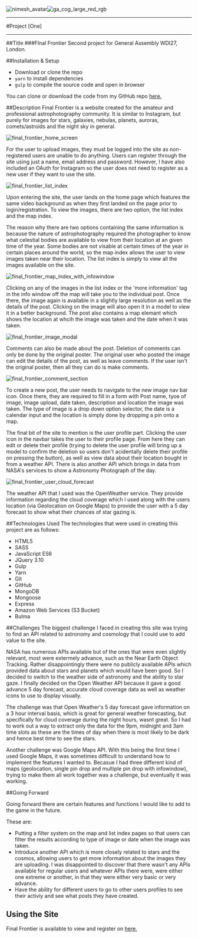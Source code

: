 ![nimesh_avatar](http://i.imgur.com/HMXOMqat.jpg)![ga_cog_large_red_rgb](http://i.imgur.com/bZJFQqb.png)

---
#Project [One]

---

##Title
###FInal Frontier
Second project for General Assembly WDI27, London.

##Installation & Setup
- Download or clone the repo
- `yarn` to install dependencies
- `gulp` to compile the source code and open in browser

You can clone or download the code from my GitHub repo [here.](https://github.com/n2kp/WDI27-London-Project-One-)

##Description
Final Frontier is a website created for the amateur and professional astrophotography community. It is similar to Instagram, but purely for images for stars, galaxies, nebulas, planets, auroras, comets/astroids and the night sky in general.

![final_frontier_home_screen](http://i.imgur.com/voHhkpB.png)

For the user to upload images, they must be logged into the site as non-registered users are unable to do anything. Users can register through the site using just a name, email address and password. However, I have also included an OAuth for Instagram so the user does not need to register as a new user if they want to use the site.

![final_frontier_list_index](http://i.imgur.com/V5iKeuk.png)

Upon entering the site, the user lands on the home page which features the same video background as when they first landed on the page prior to login/registration. To view the images, there are two option, the list index and the map index. 

The reason why there are two options containing the same information is because the nature of astrophotography required the photographer to know what celestial bodies are available to view from their location at an given time of the year. Some bodies are not visable at certain times of the year in certain places around the world, so the map index allows the user to view images taken near their location. The list index is simply to view all the images available on the site.

![final_frontier_map_index_with_infowindow](http://i.imgur.com/39pT8br.png)

Clicking on any of the images in the list index or the 'more information' tag in the info window off the map will take you to the individual post. Once there, the image again is available in a slightly large resolution as well as the details of the post. Clicking on the image will also open it in a model to view it in a better background. The post also contains a map elemant which shows the location at whcih the image was taken and the date when it was taken. 

![final_frontier_image_modal](http://i.imgur.com/WwVbszq.png)

Comments can also be made about the post. Deletion of comments can only be done by the original poster. The original user who posted the image can edit the details of the post, as well as leave comments. If the user isn't the original poster, then all they can do is make comments.

![final_frontier_comment_section](http://i.imgur.com/A63ELZ8.png) 

To create a new post, the user needs to navigate to the new image nav bar icon. Once there, they are required to fill in a form with Post name, tyoe of image, image upload, date taken, description and location the image was taken. The type of image is a drop down option selector, the date is a calendar input and the location is simply done by dropping a pin onto a map.

The final bit of the site to mention is the user profile part. Clicking the user icon in the navbar takes the user to their profile page. From here they can edit or delete their profile (trying to delete the user profile will bring up a model to confirm the deletion so users don't acidentally delete their profile on pressing the button), as well as view data about their location bought in from a weather API. There is also another API which brings in data from NASA's services to show a Astronomy Photograph of the day.

![final_frontier_user_cloud_forecast](http://i.imgur.com/iHEmc2y.png)

The weather API that I used was the OpenWeather service. They provide information regarding the cloud coverage which I used along with the users location (via Geolocation on Google Maps) to provide the user with a 5 day forecast to show what their chances of star gazing is.

##Technologies Used
The technologies that were used in creating this project are as follows:

- HTML5
- SASS
- JavaScript ES6
- JQuery 3.10
- Gulp
- Yarn
- Git
- GitHub
- MongoDB
- Mongoose
- Express
- Amazon Web Services (S3 Bucket)
- Bulma

##Challenges
The biggest challenge I faced in creating this site was trying to find an API related to astronomy and cosmology that I could use to add value to the site. 

NASA has numerous APIs available but of the ones that were even slightly relevant, most were extermely advance, such as the Near Earth Object Tracking. Rather disappointingly there were no publicly available APIs which provided data about stars and planets which would have been good. So I decided to switch to the weather side of astronomy and the ability to star gaze. I finally decided on the Open Weather API because it gave a good advance 5 day forecast, accurate cloud coverage data as well as weather icons to use to display visually.

The challenge was that Open Weather's 5 day forecast gave information on a 3 hour interval basis, which is great for general weather forecasting, but specifically for cloud coverage during the night hours, wasnt great. So I had to work out a way to extract only the data for the 9pm, midnight and 3am time slots as these are the times of day when there is most likely to be dark and hence best time to see the stars.

Another challenge was Google Maps API. With this being the first time I used Google Maps, it was sometimes difficult to understand how to implement the features I wanted to. Becasue I had three different kind of maps (geolocation, single pin drop and multiple pin drop with infowindow), trying to make them all work together was a challenge, but eventually it was working.

##Going Forward

Going forward there are certain features and functions I would like to add to the game in the future.

These are:

- Putting a filter system on the map and list index pages so that users can filter the results according to type of image or date when the image was taken.
- Introduce another API which is more closely related to stars and the cosmos, allowing users to get more information about the images they are uploading. I was disappointed to discover that there wasn't any APIs available for regular users and whatever APIs there were, were either one extreme or another, in that they were either very basic or very advance.
- Have the ability for different users to go to other users profiles to see their activiy and see what posts they have created.

## Using the Site
Final Frontier is available to view and register on [here.](https://pacific-taiga-22359.herokuapp.com/)


